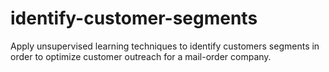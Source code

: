 # identify-customer-segments
Apply unsupervised learning techniques to identify customers segments in order to optimize customer outreach for a mail-order company.
